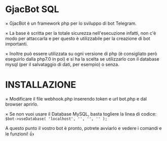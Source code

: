 # GjacBot SQL

× GjacBot è un framework php per lo sviluppo di bot Telegram.

× La base è scritta per la totale sicurezza nell'esecuzione infatti, non c'è modo per attaccarla e per questo è utilizzabile per la creazione di bot importanti.

× Inoltre può essere utilizzata su ogni versione di php (è consigliato però eseguirlo dalla php7.0 in poi) e si ha la scelta se utilizzarlo con il database mysql (per il salvataggio di dati, per esempio) o senza.

# INSTALLAZIONE

× Modificare il file webhook.php inserendo token e url bot.php e dal browser aprirlo.

× Se non vuoi usare il Database MySQL, basta togliere la linea di codice:
`$bot->useDatabase(
'localhost',
'',
'',
''
);`

A questo punto il vostro bot è pronto, potrete avviarlo e vedere i comandi e le funzioni! 👍 
